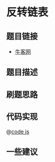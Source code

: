 # 反转链表

## 题目链接

- [牛客网]()

## 题目描述

## 刷题思路

## 代码实现

@[code js](@code/algorithm/sword-point/链表/reverseList.js)

## 一些建议
